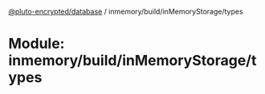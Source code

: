 [@pluto-encrypted/database](../README.md) / inmemory/build/inMemoryStorage/types

# Module: inmemory/build/inMemoryStorage/types
